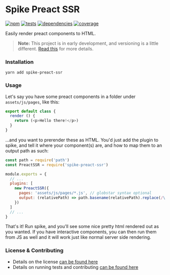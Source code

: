 # Spike Preact SSR

[![npm](https://img.shields.io/npm/v/spike-preact-ssr.svg?style=flat-square)](https://npmjs.com/package/spike-preact-ssr)
[![tests](https://img.shields.io/travis/static-dev/spike-preact-ssr.svg?style=flat-square)](https://travis-ci.org/static-dev/spike-preact-ssr?branch=master)
[![dependencies](https://img.shields.io/david/static-dev/spike-preact-ssr.svg?style=flat-square)](https://david-dm.org/static-dev/spike-preact-ssr)
[![coverage](https://img.shields.io/coveralls/static-dev/spike-preact-ssr.svg?style=flat-square)](https://coveralls.io/r/static-dev/spike-preact-ssr?branch=master)

Easily render preact components to HTML.

> **Note:** This project is in early development, and versioning is a little different. [Read this](http://markup.im/#q4_cRZ1Q) for more details.

### Installation

`yarn add spike-preact-ssr`

### Usage

Let's say you have some preact components in a folder under `assets/js/pages`, like this:

```js
export default class {
  render () {
    return (<p>Hello there!</p>)
  }
}
```

...and you want to prerender these as HTML. You'd just add the plugin to spike, and tell it where your component(s) are, and how to map them to an output path as such:

```js
const path = require('path')
const PreactSSR = require('spike-preact-ssr')

module.exports = {
  // ...
  plugins: [
    new PreactSSR({
      pages: 'assets/js/pages/*.js', // globstar syntax optional
      output: (relativePath) => path.basename(relativePath).replace(/\.js$/, '.html') // by default it will map to its current location and just replace .js with .html
    })
  ]
  // ...
}
```

That's it! Run spike, and you'll see some nice pretty html rendered out as you wanted. If you have interactive components, you can then run them from JS as well and it will work just like normal server side rendering.

### License & Contributing

- Details on the license [can be found here](LICENSE.md)
- Details on running tests and contributing [can be found here](contributing.md)
